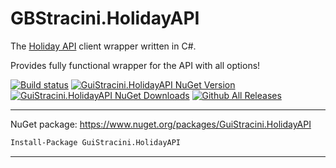 # GBStracini.HolidayAPI

The [Holiday API](https://holidayapi.com) client wrapper written in C#.

Provides fully functional wrapper for the API with all options!


[![Build status](https://ci.appveyor.com/api/projects/status/2et11cwujyfnsruj?svg=true)](https://ci.appveyor.com/project/guibranco/guistraciniHolidayAPI)
[![GuiStracini.HolidayAPI NuGet Version](https://img.shields.io/nuget/v/GuiStracini.HolidayAPI.svg)](https://www.nuget.org/packages/GuiStracini.HolidayAPI/)
[![GuiStracini.HolidayAPI NuGet Downloads](https://img.shields.io/nuget/dt/GuiStracini.HolidayAPI.svg)](https://www.nuget.org/packages/GuiStracini.HolidayAPI/)
[![Github All Releases](https://img.shields.io/github/downloads/guibranco/GuiStracini.HolidayAPI/total.svg?style=plastic)](https://github.com/guibranco/GuiStracini.HolidayAPI)


----------

NuGet package: https://www.nuget.org/packages/GuiStracini.HolidayAPI

```ps
Install-Package GuiStracini.HolidayAPI
```
----------
